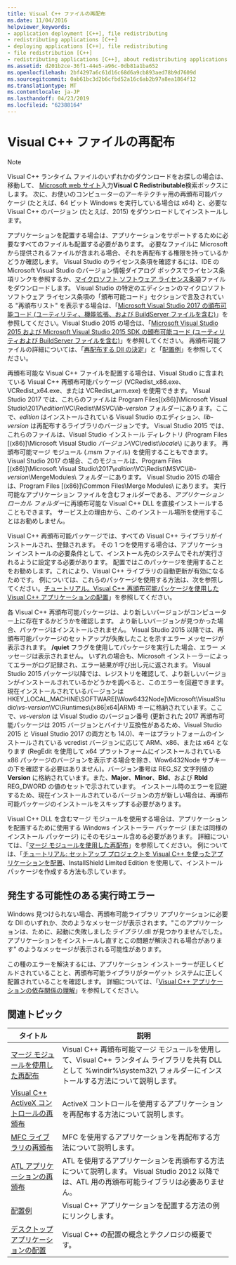 ```yaml
---
title: Visual C++ ファイルの再配布
ms.date: 11/04/2016
helpviewer_keywords:
- application deployment [C++], file redistributing
- redistributing applications [C++]
- deploying applications [C++], file redistributing
- file redistribution [C++]
- redistributing applications [C++], about redistributing applications
ms.assetid: d201b2ce-36f1-44e5-a96c-0db81a1ba652
ms.openlocfilehash: 2bf4297a6c61d16c68d6a9cb893aed78b9d7609d
ms.sourcegitcommit: 0ab61bc3d2b6cfbd52a16c6ab2b97a8ea1864f12
ms.translationtype: MT
ms.contentlocale: ja-JP
ms.lasthandoff: 04/23/2019
ms.locfileid: "62388164"
---
```

# <a name="redistributing-visual-c-files"></a>Visual C++ ファイルの再配布

> [!NOTE]
> Visual C++ ランタイム ファイルのいずれかのダウンロードをお探しの場合は、 移動して、 [Microsoft web サイト](http://www.microsoft.com/)入力**Visual C Redistributable**検索ボックスにします。 次に、お使いのコンピューターのアーキテクチャ用の再頒布可能パッケージ (たとえば、64 ビット Windows を実行している場合は x64) と、必要な Visual C++ のバージョン (たとえば、2015) をダウンロードしてインストールします。

アプリケーションを配置する場合は、アプリケーションをサポートするために必要なすべてのファイルも配置する必要があります。 必要なファイルに Microsoft から提供されるファイルが含まれる場合、それを再配布する権限を持っているかどうか確認します。 Visual Studio のライセンス条項を確認するには、IDE の Microsoft Visual Studio のバージョン情報ダイアログ ボックスでライセンス条項リンクを参照するか、[マイクロソフト ソフトウェア ライセンス条項](https://visualstudio.microsoft.com/license-terms/mlt687465/)ファイルをダウンロードします。 Visual Studio の特定のエディションのマイクロソフト ソフトウェア ライセンス条項の「頒布可能コード」セクションで言及されている "再頒布リスト" を表示する場合は、「[Microsoft Visual Studio 2017 の頒布可能コード (ユーティリティ、機能拡張、および BuildServer ファイルを含む)](/visualstudio/productinfo/2017-redistribution-vs)」を参照してください。Visual Studio 2015 の場合は、「[Microsoft Visual Studio 2015 および Microsoft Visual Studio 2015 SDK の頒布可能コード (ユーティリティおよび BuildServer ファイルを含む)](/visualstudio/productinfo/2015-redistribution-vs)」を参照してください。 再頒布可能ファイルの詳細については、「[再配布する Dll の決定](determining-which-dlls-to-redistribute.md)」と「[配置例](deployment-examples.md)」を参照してください。

再頒布可能な Visual C++ ファイルを配置する場合は、Visual Studio に含まれている Visual C++ 再頒布可能パッケージ (VCRedist\_x86.exe、VCRedist\_x64.exe、または VCRedist\_arm.exe) を使用できます。 Visual Studio 2017 では、これらのファイルは Program Files[(x86)]\\Microsoft Visual Studio\\2017\\_edition_\\VC\\Redist\\MSVC\\_lib-version_ フォルダーにあります。ここで、_edition_ はインストールされている Visual Studio のエディション、_lib-version_ は再配布するライブラリのバージョンです。 Visual Studio 2015 では、これらのファイルは、Visual Studio インストール ディレクトリ (Program Files [(x86)]\Microsoft Visual Studio *バージョン*\VC\redist\\*locale*\\) にあります。 再頒布可能マージ モジュール (.msm ファイル) を使用することもできます。Visual Studio 2017 の場合、このモジュールは、Program Files [(x86)]\\Microsoft Visual Studio\\2017\\_edition_\\VC\\Redist\\MSVC\\_lib-version_\\MergeModules\\ フォルダーにあります。 Visual Studio 2015 の場合は、Program Files [(x86)]\Common Files\Merge Modules\\ にあります。 実行可能なアプリケーション ファイルを含むフォルダーである、*アプリケーション ローカル フォルダー*に再頒布可能な Visual C++ DLL を直接インストールすることもできます。 サービス上の理由から、このインストール場所を使用することはお勧めしません。

Visual C++ 再頒布可能パッケージでは、すべての Visual C++ ライブラリがインストールされ、登録されます。 その 1 つを使用する場合は、アプリケーション インストールの必要条件として、インストール先のシステムでそれが実行されるように設定する必要があります。 配置ではこのパッケージを使用することをお勧めします。これにより、Visual C++ ライブラリの自動更新が有効になるためです。 例については、これらのパッケージを使用する方法は、次を参照してください。[チュートリアル。Visual C++ 再頒布可能パッケージを使用した Visual C++ アプリケーションの配置](deploying-visual-cpp-application-by-using-the-vcpp-redistributable-package.md)」を参照してください。

各 Visual C++ 再頒布可能パッケージは、より新しいバージョンがコンピューター上に存在するかどうかを確認します。 より新しいバージョンが見つかった場合、パッケージはインストールされません。 Visual Studio 2015 以降では、再頒布可能パッケージのセットアップが失敗したことを示すエラー メッセージが表示されます。 **/quiet** フラグを使用してパッケージを実行した場合、エラー メッセージは表示されません。 いずれの場合も、Microsoft インストーラーによってエラーがログ記録され、エラー結果が呼び出し元に返されます。 Visual Studio 2015 パッケージ以降では、レジストリを確認して、より新しいバージョンがインストールされているかどうかを調べると、このエラーを回避できます。 現在インストールされているバージョンは HKEY_LOCAL_MACHINE\SOFTWARE[\Wow6432Node]\Microsoft\VisualStudio\\_vs-version_\VC\Runtimes\\{x86|x64|ARM} キーに格納されています。ここで、_vs-version_ は Visual Studio のバージョン番号 (更新された 2017 再頒布可能パッケージは 2015 バージョンとバイナリ互換性があるため、Visual Studio 2015 と Visual Studio 2017 の両方とも 14.0)、キーはプラットフォームのインストールされている vcredist バージョンに応じて ARM、x86、または x64 となります  (RegEdit を使用して x64 プラットフォームにインストールされている x86 パッケージのバージョンを表示する場合を除き、Wow6432Node サブキーの下を確認する必要はありません)。バージョン番号は REG_SZ 文字列値の **Version** に格納されています。また、**Major**、**Minor**、**Bld**、および **Rbld** REG_DWORD の値のセットで示されています。 インストール時のエラーを回避するため、現在インストールされているバージョンの方が新しい場合は、再頒布可能パッケージのインストールをスキップする必要があります。

Visual C++ DLL を含むマージ モジュールを使用する場合は、アプリケーションを配置するために使用する Windows インストーラー パッケージ (または同様のインストール パッケージ) にそのモジュール含める必要があります。 詳細については、「[マージ モジュールを使用した再配布](redistributing-components-by-using-merge-modules.md)」を参照してください。 例については、「[チュートリアル: セットアップ プロジェクトを Visual C++ を使ったアプリケーションを配置](walkthrough-deploying-a-visual-cpp-application-by-using-a-setup-project.md)、InstallShield Limited Edition を使用して、インストール パッケージを作成する方法も示しています。

## <a name="potential-run-time-errors"></a>発生する可能性のある実行時エラー

Windows 見つけられない場合、再頒布可能ライブラリ アプリケーションに必要な Dll のいずれか、次のようなメッセージが表示されます。"このアプリケーションは、ために、起動に失敗しました*ライブラリ*.dll が見つかりませんでした。 アプリケーションをインストールし直すとこの問題が解決される場合があります" のようなメッセージが表示される可能性があります。

この種のエラーを解決するには、アプリケーション インストーラーが正しくビルドされていることと、再頒布可能ライブラリがターゲット システムに正しく配置されていることを確認します。 詳細については、「[Visual C++ アプリケーションの依存関係の理解](understanding-the-dependencies-of-a-visual-cpp-application.md)」を参照してください。

## <a name="related-topics"></a>関連トピック

|タイトル|説明|
|-----------|-----------------|
|[マージ モジュールを使用した再配布](redistributing-components-by-using-merge-modules.md)|Visual C++ 再頒布可能マージ モジュールを使用して、Visual C++ ランタイム ライブラリを共有 DLL として %windir%\system32\ フォルダーにインストールする方法について説明します。|
|[Visual C++ ActiveX コントロールの再頒布](redistributing-visual-cpp-activex-controls.md)|ActiveX コントロールを使用するアプリケーションを再配布する方法について説明します。|
|[MFC ライブラリの再頒布](redistributing-the-mfc-library.md)|MFC を使用するアプリケーションを再配布する方法について説明します。|
|[ATL アプリケーションの再頒布](redistributing-an-atl-application.md)|ATL を使用するアプリケーションを再頒布する方法について説明します。 Visual Studio 2012 以降では、ATL 用の再頒布可能ライブラリは必要ありません。|
|[配置例](deployment-examples.md)|Visual C++ アプリケーションを配置する方法の例にリンクします。|
|[デスクトップ アプリケーションの配置](deploying-native-desktop-applications-visual-cpp.md)|Visual C++ の配置の概念とテクノロジの概要です。|